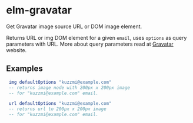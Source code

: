 # elm-gravatar

Get Gravatar image source URL or DOM image element.

Returns URL or img DOM element for a given `email`, uses `options` as query parameters with URL.
More about query parameters read at [Gravatar](https://en.gravatar.com/site/implement/images/) website.

## Examples

```elm
 img defaultOptions "kuzzmi@example.com"
 -- returns image node with 200px x 200px image
 -- for "kuzzmi@example.com" email.

 url defaultOptions "kuzzmi@example.com"
 -- returns url to 200px x 200px image
 -- for "kuzzmi@example.com" email.
```

